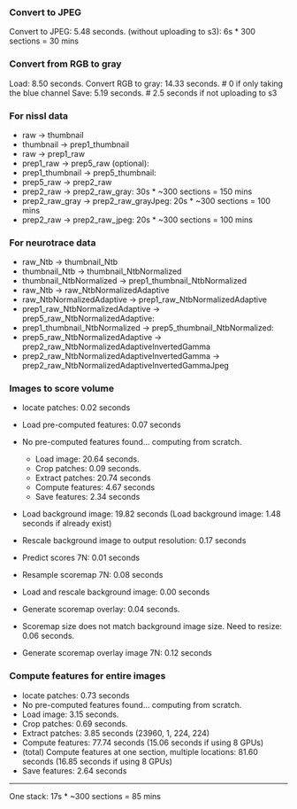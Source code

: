 ### Convert to JPEG
Convert to JPEG: 5.48 seconds. (without uploading to s3): 6s * 300 sections = 30 mins

### Convert from RGB to gray
Load: 8.50 seconds.
Convert RGB to gray: 14.33 seconds. # 0 if only taking the blue channel
Save: 5.19 seconds. # 2.5 seconds if not uploading to s3

### For nissl data
* raw -> thumbnail
* thumbnail -> prep1_thumbnail
* raw -> prep1_raw
* prep1_raw -> prep5_raw (optional):
* prep1_thumbnail -> prep5_thumbnail:
* prep5_raw -> prep2_raw
* prep2_raw -> prep2_raw_gray: 30s * ~300 sections = 150 mins
* prep2_raw_gray -> prep2_raw_grayJpeg: 20s * ~300 sections = 100 mins
* prep2_raw -> prep2_raw_jpeg: 20s * ~300 sections = 100 mins

### For neurotrace data
* raw_Ntb -> thumbnail_Ntb
* thumbnail_Ntb -> thumbnail_NtbNormalized
* thumbnail_NtbNormalized -> prep1_thumbnail_NtbNormalized
* raw_Ntb -> raw_NtbNormalizedAdaptive
* raw_NtbNormalizedAdaptive -> prep1_raw_NtbNormalizedAdaptive
* prep1_raw_NtbNormalizedAdaptive -> prep5_raw_NtbNormalizedAdaptive:
* prep1_thumbnail_NtbNormalized -> prep5_thumbnail_NtbNormalized:
* prep5_raw_NtbNormalizedAdaptive -> prep2_raw_NtbNormalizedAdaptiveInvertedGamma
* prep2_raw_NtbNormalizedAdaptiveInvertedGamma -> prep2_raw_NtbNormalizedAdaptiveInvertedGammaJpeg

### Images to score volume

* locate patches: 0.02 seconds

* Load pre-computed features: 0.07 seconds
* No pre-computed features found... computing from scratch.
  * Load image: 20.64 seconds.
  * Crop patches: 0.09 seconds.
  * Extract patches: 20.74 seconds
  * Compute features: 4.67 seconds
  * Save features: 2.34 seconds

* Load background image: 19.82 seconds (Load background image: 1.48 seconds if already exist)
* Rescale background image to output resolution: 0.17 seconds
* Predict scores 7N: 0.01 seconds
* Resample scoremap 7N: 0.08 seconds
* Load and rescale background image: 0.00 seconds
* Generate scoremap overlay: 0.04 seconds.
* Scoremap size does not match background image size. Need to resize: 0.06 seconds.
* Generate scoremap overlay image 7N: 0.12 seconds

### Compute features for entire images
* locate patches: 0.73 seconds
* No pre-computed features found... computing from scratch.
* Load image: 3.15 seconds.
* Crop patches: 0.69 seconds.
* Extract patches: 3.85 seconds (23960, 1, 224, 224)
* Compute features: 77.74 seconds (15.06 seconds if using 8 GPUs)
* (total) Compute features at one section, multiple locations: 81.60 seconds (16.85 seconds if using 8 GPUs)
* Save features: 2.64 seconds
-----------------
One stack: 17s * ~300 sections = 85 mins



